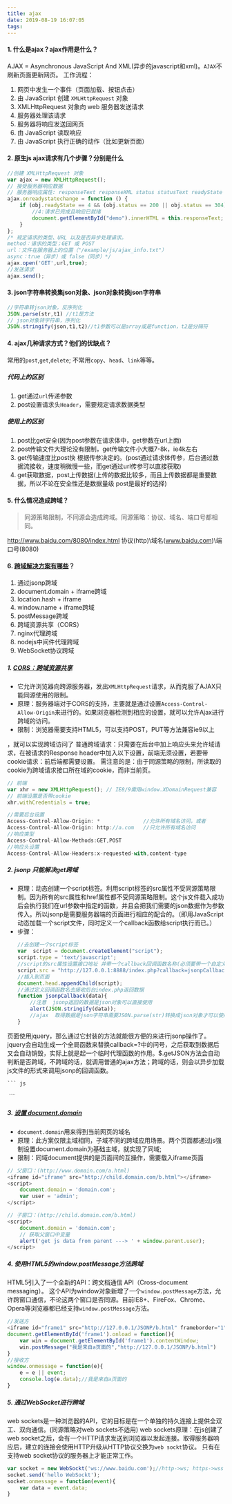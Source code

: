 ```yaml
---
title: ajax
date: 2019-08-19 16:07:05
tags:
---
```

#### 1. 什么是ajax？ajax作用是什么？
AJAX = Asynchronous JavaScript And XML(异步的javascript和xml)。`AJAX`不刷新页面更新网页。
工作流程：
1. 网页中发生一个事件（页面加载、按钮点击）
2. 由 JavaScript 创建 `XMLHttpRequest` 对象
3. XMLHttpRequest 对象向 web 服务器发送请求
4. 服务器处理该请求
5. 服务器将响应发送回网页
6. 由 JavaScript 读取响应
7. 由 JavaScript 执行正确的动作（比如更新页面）

#### 2. 原生js ajax请求有几个步骤？分别是什么
``` js
//创建 XMLHttpRequest 对象
var ajax = new XMLHttpRequest();
// 接受服务器响应数据
// 服务器响应属性: responseText responseXML status statusText readyState onreadystatechange (定义当readyState 属性发生变化时被调用的函数)
ajax.onreadystatechange = function () {
    if (obj.readyState == 4 && (obj.status == 200 || obj.status == 304)) { 
        //4:请求已完成且响应已就绪
        document.getElementById("demo").innerHTML = this.responseText;
    }
};
/* 规定请求的类型、URL 以及是否异步处理请求。
method：请求的类型；GET 或 POST
url：文件在服务器上的位置（"/example/js/ajax_info.txt"）
async：true（异步）或 false（同步）*/
ajax.open('GET',url,true);
//发送请求
ajax.send();  
```
#### 3. json字符串转换集json对象、json对象转换json字符串
``` js
//字符串转json对象，反序列化
JSON.parse(str,t1) //t1是方法
// json对象转字符串，序列化
JSON.stringify(json,t1,t2)//t1参数可以是array或是function，t2是分隔符
```

#### 4. ajax几种请求方式？他们的优缺点？
常用的`post`,`get`,`delete`;
不常用`copy`、`head`、`link`等等。
##### 代码上的区别
 1. get通过`url`传递参数
 2. post设置请求头`Header`，需要规定请求数据类型
 
##### 使用上的区别
 1. post比get安全(因为post参数在请求体中，get参数在url上面)
 2. post传输文件大理论没有限制，get传输文件小大概7-8k，ie4k左右
 3. get传输速度比post快 根据传参决定的。(post通过请求体传参，后台通过数据流接收，速度稍微慢一些，而get通过url传参可以直接获取)
 4. get获取数据，post上传数据(上传的数据比较多，而且上传数据都是重要数据，所以不论在安全性还是数据量级 post是最好的选择)

#### 5. 什么情况造成跨域？
> 同源策略限制，不同源会造成跨域。同源策略：协议、域名、端口号都相同。

http://www.baidu.com/8080/index.html 协议(http)\域名(www.baidu.com)\端口号(8080)

#### 6. [跨域解决方案有哪些](https://segmentfault.com/a/1190000011145364?utm_source=tag-newest)？
1. 通过jsonp跨域
2. document.domain + iframe跨域
3. location.hash + iframe
4. window.name + iframe跨域
5. postMessage跨域
6. 跨域资源共享（CORS）
7. nginx代理跨域
8. nodejs中间件代理跨域
9. WebSocket协议跨域

##### 1. [CORS：跨域资源共享](https://www.jianshu.com/p/98d4bc7565b2)
- 它允许浏览器向跨源服务器，发出`XMLHttpRequest`请求，从而克服了AJAX只能同源使用的限制。
- 原理：服务器端对于CORS的支持，主要就是通过设置`Access-Control-Allow-Origin`来进行的。如果浏览器检测到相应的设置，就可以允许Ajax进行跨域的访问。
- 限制：浏览器需要支持HTML5，可以支持POST，PUT等方法兼容ie9以上

，就可以实现跨域访问了
普通跨域请求：只需要在后台中加上响应头来允许域请求，在被请求的Response header中加入以下设置，前端无须设置，若要带cookie请求：前后端都需要设置。
需注意的是：由于同源策略的限制，所读取的cookie为跨域请求接口所在域的cookie，而非当前页。
``` js
// 前端
var xhr = new XMLHttpRequest(); // IE8/9需用window.XDomainRequest兼容
// 前端设置是否带cookie
xhr.withCredentials = true;

//需要后台设置
Access-Control-Allow-Origin: *              //允许所有域名访问，或者
Access-Control-Allow-Origin: http://a.com   //只允许所有域名访问
//响应类型
Access-Control-Allow-Methods:GET,POST
//响应头设置
Access-Control-Allow-Headers:x-requested-with,content-type
```

##### 2. jsonp 只能解决get跨域
- 原理：动态创建一个script标签。利用script标签的src属性不受同源策略限制。因为所有的src属性和href属性都不受同源策略限制。这个js文件载入成功后会执行我们在url参数中指定的函数，并且会把我们需要的json数据作为参数传入。所以jsonp是需要服务器端的页面进行相应的配合的。（即用JavaScript动态加载一个script文件，同时定义一个callback函数给script执行而已。）
- 步骤：
    ``` js
    //去创建一个script标签
    var  script = document.createElement("script");
    script.type = 'text/javascript';
    //script的src属性设置接口地址 并带一个callback回调函数名称(必须要带一个自定义函数名 要不然后台无法返回数据。)
    script.src = "http://127.0.0.1:8888/index.php?callback=jsonpCallback";
    //插入到页面
    document.head.appendChild(script);
    //通过定义回调函数名去接收后台index.php返回数据
    function jsonpCallback(data){
        //注意  jsonp返回的数据是json对象可以直接使用
        alert(JSON.stringify(data));
        //ajax  取得数据是json字符串需要JSON.parse(str)转换成json对象才可以使用。
    }
    ```
页面使用jquery，那么通过它封装的方法就能很方便的来进行jsonp操作了。jquery会自动生成一个全局函数来替换callback=?中的问号，之后获取到数据后又会自动销毁，实际上就是起一个临时代理函数的作用。$.getJSON方法会自动判断是否跨域，不跨域的话，就调用普通的ajax方法；跨域的话，则会以异步加载js文件的形式来调用jsonp的回调函数。

    ``` js
   ​<script type="text/javascript">
        $.getJSON('http://example.com/data.php?callback=?,function(jsondata)'){
            //处理获得的json数据
        });
    </script>
    ```

##### 3. [设置 document.domain](https://blog.csdn.net/sinat_36422236/article/details/79748688)
- `document.domain`用来得到当前网页的域名
- 原理：此方案仅限主域相同，子域不同的跨域应用场景。两个页面都通过js强制设置document.domain为基础主域，就实现了同域;
- 限制：同域document提供的是页面间的互操作，需要载入iframe页面
``` js
// 父窗口：(http://www.domain.com/a.html)
<iframe id="iframe" src="http://child.domain.com/b.html"></iframe>
<script>
    document.domain = 'domain.com';
    var user = 'admin';
</script>

// 子窗口：(http://child.domain.com/b.html)
<script>
    document.domain = 'domain.com';
    // 获取父窗口中变量
    alert('get js data from parent ---> ' + window.parent.user);
</script>
```

##### 4. 使用HTML5的window.postMessage方法跨域
HTML5引入了一个全新的API：跨文档通信 API（Cross-document messaging）。 这个API为window对象新增了一个`window.postMessage`方法，允许跨窗口通信，不论这两个窗口是否同源。目前IE8+、FireFox、Chrome、Opera等浏览器都已经支持`window.postMessage`方法。 
``` js
//发送方
<iframe id="frame1" src="http://127.0.0.1/JSONP/b.html" frameborder="1"></iframe>
document.getElementById('frame1').onload = function(){
    var win = document.getElementById('frame1').contentWindow;
    win.postMessage("我是来自a页面的","http://127.0.0.1/JSONP/b.html")
}
//接收方
window.onmessage = function(e){
    e = e || event;
    console.log(e.data);//我是来自a页面的
}
```

##### 5. 通过WebSocket进行跨域
web sockets是一种浏览器的API，它的目标是在一个单独的持久连接上提供全双工、双向通信。(同源策略对web sockets不适用)
web sockets原理：在js创建了web socket之后，会有一个HTTP请求发送到浏览器以发起连接。取得服务器响应后，建立的连接会使用HTTP升级从HTTP协议交换为`web sockt`协议。
只有在支持web socket协议的服务器上才能正常工作。
``` js
var socket = new WebSockt('ws://www.baidu.com');//http->ws; https->wss
socket.send('hello WebSockt');
socket.onmessage = function(event){
    var data = event.data;
}
```

